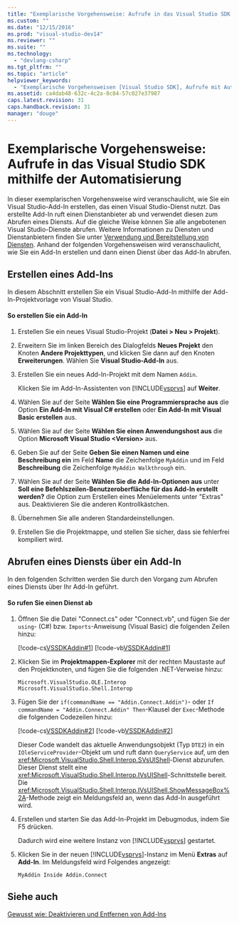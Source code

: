 ```yaml
---
title: "Exemplarische Vorgehensweise: Aufrufe in das Visual Studio SDK mithilfe der Automatisierung | Microsoft Docs"
ms.custom: ""
ms.date: "12/15/2016"
ms.prod: "visual-studio-dev14"
ms.reviewer: ""
ms.suite: ""
ms.technology: 
  - "devlang-csharp"
ms.tgt_pltfrm: ""
ms.topic: "article"
helpviewer_keywords: 
  - "Exemplarische Vorgehensweisen [Visual Studio SDK], Aufrufe mit Automatisierung"
ms.assetid: ca4dab48-632c-4c2a-8c84-57c027e37987
caps.latest.revision: 31
caps.handback.revision: 31
manager: "douge"
---
```

# Exemplarische Vorgehensweise: Aufrufe in das Visual Studio SDK mithilfe der Automatisierung
In dieser exemplarischen Vorgehensweise wird veranschaulicht, wie Sie ein Visual Studio\-Add\-In erstellen, das einen Visual Studio\-Dienst nutzt. Das erstellte Add\-In ruft einen Dienstanbieter ab und verwendet diesen zum Abrufen eines Diensts. Auf die gleiche Weise können Sie alle angebotenen Visual Studio\-Dienste abrufen. Weitere Informationen zu Diensten und Dienstanbietern finden Sie unter [Verwendung und Bereitstellung von Diensten](../extensibility/using-and-providing-services.md). Anhand der folgenden Vorgehensweisen wird veranschaulicht, wie Sie ein Add\-In erstellen und dann einen Dienst über das Add\-In abrufen.  
  
## Erstellen eines Add\-Ins  
 In diesem Abschnitt erstellen Sie ein Visual Studio\-Add\-In mithilfe der Add\-In\-Projektvorlage von Visual Studio.  
  
#### So erstellen Sie ein Add\-In  
  
1.  Erstellen Sie ein neues Visual Studio\-Projekt \(**Datei \> Neu \> Projekt**\).  
  
2.  Erweitern Sie im linken Bereich des Dialogfelds **Neues Projekt** den Knoten **Andere Projekttypen**, und klicken Sie dann auf den Knoten **Erweiterungen**. Wählen Sie **Visual Studio\-Add\-In** aus.  
  
3.  Erstellen Sie ein neues Add\-In\-Projekt mit dem Namen `Addin`.  
  
     Klicken Sie im Add\-In\-Assistenten von [!INCLUDE[vsprvs](../code-quality/includes/vsprvs_md.md)] auf **Weiter**.  
  
4.  Wählen Sie auf der Seite **Wählen Sie eine Programmiersprache aus** die Option **Ein Add\-In mit Visual C\# erstellen** oder **Ein Add\-In mit Visual Basic erstellen** aus.  
  
5.  Wählen Sie auf der Seite **Wählen Sie einen Anwendungshost aus** die Option **Microsoft Visual Studio \<Version\>** aus.  
  
6.  Geben Sie auf der Seite **Geben Sie einen Namen und eine Beschreibung ein** im Feld **Name** die Zeichenfolge `MyAddin` und im Feld **Beschreibung** die Zeichenfolge `MyAddin Walkthrough` ein.  
  
7.  Wählen Sie auf der Seite **Wählen Sie die Add\-In\-Optionen aus** unter **Soll eine Befehlszeilen\-Benutzeroberfläche für das Add\-In erstellt werden?** die Option zum Erstellen eines Menüelements unter "Extras" aus. Deaktivieren Sie die anderen Kontrollkästchen.  
  
8.  Übernehmen Sie alle anderen Standardeinstellungen.  
  
9. Erstellen Sie die Projektmappe, und stellen Sie sicher, dass sie fehlerfrei kompiliert wird.  
  
## Abrufen eines Diensts über ein Add\-In  
 In den folgenden Schritten werden Sie durch den Vorgang zum Abrufen eines Diensts über Ihr Add\-In geführt.  
  
#### So rufen Sie einen Dienst ab  
  
1.  Öffnen Sie die Datei "Connect.cs" oder "Connect.vb", und fügen Sie der `using`\- \(C\#\) bzw. `Imports`\-Anweisung \(Visual Basic\) die folgenden Zeilen hinzu:  
  
     [!code-cs[VSSDKAddin#1](../misc/codesnippet/CSharp/walkthrough-calling-into-the-visual-studio-sdk-by-using-automation_1.cs)]
     [!code-vb[VSSDKAddin#1](../misc/codesnippet/VisualBasic/walkthrough-calling-into-the-visual-studio-sdk-by-using-automation_1.vb)]  
  
2.  Klicken Sie im **Projektmappen\-Explorer** mit der rechten Maustaste auf den Projektknoten, und fügen Sie die folgenden .NET\-Verweise hinzu:  
  
    ```  
    Microsoft.VisualStudio.OLE.Interop Microsoft.VisualStudio.Shell.Interop  
    ```  
  
3.  Fügen Sie der `if(commandName == "Addin.Connect.Addin")`\- oder `If commandName = "Addin.Connect.Addin" Then`\-Klausel der `Exec`\-Methode die folgenden Codezeilen hinzu:  
  
     [!code-cs[VSSDKAddin#2](../misc/codesnippet/CSharp/walkthrough-calling-into-the-visual-studio-sdk-by-using-automation_2.cs)]
     [!code-vb[VSSDKAddin#2](../misc/codesnippet/VisualBasic/walkthrough-calling-into-the-visual-studio-sdk-by-using-automation_2.vb)]  
  
     Dieser Code wandelt das aktuelle Anwendungsobjekt \(Typ `DTE2`\) in ein `IOleServiceProvider`\-Objekt um und ruft dann `QueryService` auf, um den <xref:Microsoft.VisualStudio.Shell.Interop.SVsUIShell>\-Dienst abzurufen. Dieser Dienst stellt eine <xref:Microsoft.VisualStudio.Shell.Interop.IVsUIShell>\-Schnittstelle bereit. Die <xref:Microsoft.VisualStudio.Shell.Interop.IVsUIShell.ShowMessageBox%2A>\-Methode zeigt ein Meldungsfeld an, wenn das Add\-In ausgeführt wird.  
  
4.  Erstellen und starten Sie das Add\-In\-Projekt im Debugmodus, indem Sie F5 drücken.  
  
     Dadurch wird eine weitere Instanz von [!INCLUDE[vsprvs](../code-quality/includes/vsprvs_md.md)] gestartet.  
  
5.  Klicken Sie in der neuen [!INCLUDE[vsprvs](../code-quality/includes/vsprvs_md.md)]\-Instanz im Menü **Extras** auf **Add\-In**. Im Meldungsfeld wird Folgendes angezeigt:  
  
    ```  
    MyAddin Inside Addin.Connect  
    ```  
  
## Siehe auch  
 [Gewusst wie: Deaktivieren und Entfernen von Add\-Ins](../Topic/How%20to:%20Deactivate%20and%20Remove%20an%20Add-In.md)